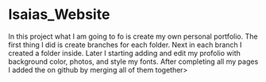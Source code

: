 # Isaias_Website
In this project what I am going to fo is create my own personal portfolio.
The first thing I did is create branches for each folder.
Next in each branch I created a folder inside.
Later I starting adding and edit my profolio with background color, photos, and style my fonts.
After completing all my pages I added the on github by merging all of them together>
